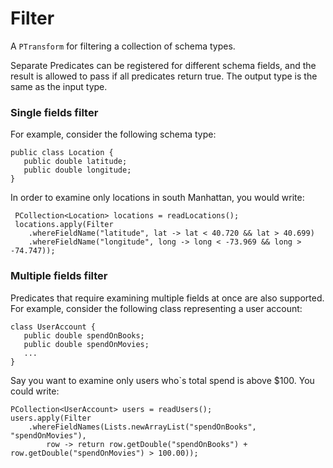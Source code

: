 <!--
Licensed under the Apache License, Version 2.0 (the "License");
you may not use this file except in compliance with the License.
You may obtain a copy of the License at

http://www.apache.org/licenses/LICENSE-2.0

Unless required by applicable law or agreed to in writing, software
distributed under the License is distributed on an "AS IS" BASIS,
WITHOUT WARRANTIES OR CONDITIONS OF ANY KIND, either express or implied.
See the License for the specific language governing permissions and
limitations under the License.
-->

# Filter

A `PTransform` for filtering a collection of schema types.

Separate Predicates can be registered for different schema fields, and the result is allowed to pass if all predicates return true. The output type is the same as the input type.

### Single fields filter

For example, consider the following schema type:

```
public class Location {
   public double latitude;
   public double longitude;
}
```

In order to examine only locations in south Manhattan, you would write:

```
 PCollection<Location> locations = readLocations();
 locations.apply(Filter
    .whereFieldName("latitude", lat -> lat < 40.720 && lat > 40.699)
    .whereFieldName("longitude", long -> long < -73.969 && long > -74.747));
```

### Multiple fields filter

Predicates that require examining multiple fields at once are also supported. For example, consider the following class representing a user account:

```
class UserAccount {
   public double spendOnBooks;
   public double spendOnMovies;
   ...
}
```

Say you want to examine only users who`s total spend is above $100. You could write:

```
PCollection<UserAccount> users = readUsers();
users.apply(Filter
    .whereFieldNames(Lists.newArrayList("spendOnBooks", "spendOnMovies"),
        row -> return row.getDouble("spendOnBooks") + row.getDouble("spendOnMovies") > 100.00));
```